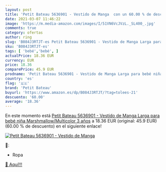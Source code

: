 ```yaml
---
layout: post
title: 'Petit Bateau 5636901 - Vestido de Manga  con un 60.00 % de descuento'
date: 2021-03-07 11:46:22
image: 'https://m.media-amazon.com/images/I/51VN6VcJVzL._SL400_.jpg'
comments: true
category: ofertas
author: ring
slug: 'B084J3RTJT-es Petit Bateau 5636901 - Vestido de Manga Larga para bebé...'
sku: 'B084J3RTJT-es'
tags: [ 'bebé','bebé', ]
actualPrice: 18.36 EUR
currency: EUR
price: 18.36
comparePrice: 45.9 EUR
prodname: 'Petit Bateau 5636901 - Vestido de Manga Larga para bebé niña Marshmallow/Multicolor 3 años'
country: 'es'
flag: '🇪🇸'
brand: 'Petit Bateau'
buyurl: 'https://www.amazon.es/dp/B084J3RTJT/?tag=tolees-21'
descuento: '60.00'
average: '18.36'
---
```


En este momento está [Petit Bateau 5636901 - Vestido de Manga Larga para bebé niña Marshmallow/Multicolor 3 años](https://www.amazon.es/dp/B084J3RTJT/?tag=tolees-21) a 18.36 EUR (original: 45.9 EUR) (60.00 %  de descuento) en el siguiente enlace!

[![Petit Bateau 5636901 - Vestido de Manga ](https://m.media-amazon.com/images/I/51VN6VcJVzL._SL400_.jpg)](https://www.amazon.es/dp/B084J3RTJT/?tag=tolees-21)

🔎:

- Ropa

[🛒 Aquí!!!](https://www.amazon.es/dp/B084J3RTJT/?tag=tolees-21)
